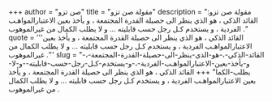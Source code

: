 +++
author = "صن تزو"
title = "مقولة صن تزو"
description = "مقولة صن تزو: القائد الذكي ، هو الذي ينظر الى حصيلة القدرة المجتمعة ، و يأخذ بعين الاعتبارالمواهـب الفردية ، و يستخدم كـل رجل حسب قابليته ... و لا يطلب الكمال من غيرالموهوب ."
quote = '''القائد الذكي ، هو الذي ينظر الى حصيلة القدرة المجتمعة ، و يأخذ بعين الاعتبارالمواهـب الفردية ، و يستخدم كـل رجل حسب قابليته ... و لا يطلب الكمال من غيرالموهوب .'''
slug = "القائد-الذكي-،-هو-الذي-ينظر-الى-حصيلة-القدرة-المجتمعة-،-و-يأخذ-بعين-الاعتبارالمواهـب-الفردية-،-و-يستخدم-كـل-رجل-حسب-قابليته--و-لا-يطلب-الكما"
+++
القائد الذكي ، هو الذي ينظر الى حصيلة القدرة المجتمعة ، و يأخذ بعين الاعتبارالمواهـب الفردية ، و يستخدم كـل رجل حسب قابليته ... و لا يطلب الكمال من غيرالموهوب .
